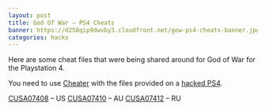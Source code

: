 ```yaml
---
layout: post
title: God Of War – PS4 Cheats
banner: https://d258qip9dwvby3.cloudfront.net/gow-ps4-cheats-banner.jpg
categories: hacks
---
```


Here are some cheat files that were being shared around for God of War for the Playstation 4. 

You need to use [Cheater](https://github.com/ChendoChap/PS4_Cheater/releases) with the files provided on a [hacked PS4](https://newagesoldier.com/ps4-how-to-use-homebrew-and-play-backed-up-games/).

[CUSA07408](https://my.pcloud.com/publink/show?code=XZzlpf7ZmReUVLa9DlbnIXMv2qCMGyADC5Ok) – US
[CUSA07410](https://my.pcloud.com/publink/show?code=XZplpf7ZoUntBIClA879uqGKl0VavV45YUMV) – AU
[CUSA07412](https://my.pcloud.com/publink/show?code=XZ0lpf7Z587AiD6Muuh6HYnFR1IrrLfv0Gf7) – RU
